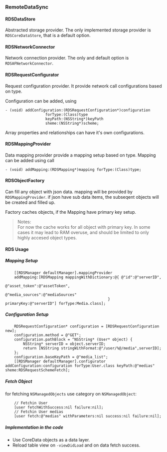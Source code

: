 ### RemoteDataSync

#### RDSDataStore
Abstracted storage provider.
The only implemented storage provider is `RDSCoreDataStore`, that is a default option.

#### RDSNetworkConnector
Network connection provider.
The only and default option is `RDSAFNetworkConnector`.

#### RDSRequestConfigurator
Request configuration provider. It provide network call configurations based on type.

Configuration can be added, using

```objc
- (void) addConfiguration:(RDSRequestConfiguration*)configuration 
				  forType:(Class)type 
				  keyPath:(NSString*)keyPath 
				  sheme:(NSString*)scheme;
```
Array properties and relationships can have it's own configurations.

#### RDSMappingProvider
Data mapping provider provide a mapping setup based on type.
Mapping can be added using call 

```objc
- (void) addMapping:(RDSMapping*)mapping forType:(Class)type;
```

#### RDSObjectFactory

Can fill any object with json data.
mapping will be provided by `RDSMappingProvider`.
if json have sub data items, the subseqent objects will be created and filled up.

Factory caches objects, if the Mapping have primary key setup.

> Notes:  
> For now the cache works for all object with primary key. In some cases it may lead to RAM overuse, and should be limited to only highly accesed object types.

#### RDS Usage

##### Mapping Setup

```objc
    [[RDSManager defaultManager].mappingProvider 
    addMapping:[RDSMapping mappingWithDictionary:@{ @"id":@"serverID",
	                                            @"asset_token":@"assetToken",
	                                            @"media_sources":@"mediaSources"
	                                          } primaryKey:@"serverID"] forType:Media.class];

```

##### Configuration Setup

```objc
    RDSRequestConfiguration* configuration = [RDSRequestConfiguration new];
    configuration.method = @"GET";
    configuration.pathBlock = ^NSString* (User* object) {
        NSString* serverID = object.serverID;
        return [NSString stringWithFormat:@"/user/%@/media",serverID];
    };
    configuration.baseKeyPath = @"media_list";
    [[RDSManager defaultManager].configurator addConfiguration:configuration forType:User.class keyPath:@"medias" sheme:RDSRequestSchemeFetch];
```

##### Fetch Object

for fetching `NSManagedObjects` use category on `NSManagedObject`:

```objc
	// Fetchin User
    [user fetchWithSuccess:nil failure:nil];
	// Fetchin User medias
    [user fetch:@"medias" withParameters:nil success:nil failure:nil];
```

##### Implementation in the code

* Use CoreData objects as a data layer.
* Reload table view on `-viewDidLoad` and on data fetch success.

